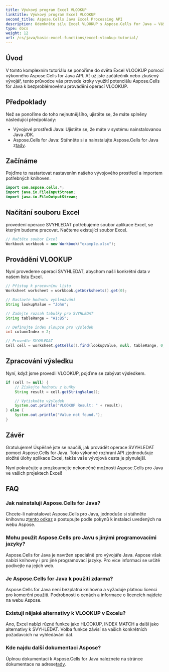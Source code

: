 ```yaml
---
title: Výukový program Excel VLOOKUP
linktitle: Výukový program Excel VLOOKUP
second_title: Aspose.Cells Java Excel Processing API
description: Odemkněte sílu Excel VLOOKUP s Aspose.Cells for Java – Váš dokonalý průvodce snadným získáváním dat.
type: docs
weight: 12
url: /cs/java/basic-excel-functions/excel-vlookup-tutorial/
---
```


## Úvod

V tomto komplexním tutoriálu se ponoříme do světa Excel VLOOKUP pomocí výkonného Aspose.Cells for Java API. Ať už jste začátečník nebo zkušený vývojář, tento průvodce vás provede kroky využití potenciálu Aspose.Cells for Java k bezproblémovému provádění operací VLOOKUP.

## Předpoklady

Než se ponoříme do toho nejnutnějšího, ujistěte se, že máte splněny následující předpoklady:

- Vývojové prostředí Java: Ujistěte se, že máte v systému nainstalovanou Java JDK.
-  Aspose.Cells for Java: Stáhněte si a nainstalujte Aspose.Cells for Java z[tady](https://releases.aspose.com/cells/java/).

## Začínáme

Pojďme to nastartovat nastavením našeho vývojového prostředí a importem potřebných knihoven.

```java
import com.aspose.cells.*;
import java.io.FileInputStream;
import java.io.FileOutputStream;
```

## Načítání souboru Excel

provedení operace SVYHLEDAT potřebujeme soubor aplikace Excel, se kterým budeme pracovat. Načteme existující soubor Excel.

```java
// Načtěte soubor Excel
Workbook workbook = new Workbook("example.xlsx");
```

## Provádění VLOOKUP

Nyní provedeme operaci SVYHLEDAT, abychom našli konkrétní data v našem listu Excel.

```java
// Přístup k pracovnímu listu
Worksheet worksheet = workbook.getWorksheets().get(0);

// Nastavte hodnotu vyhledávání
String lookupValue = "John";

// Zadejte rozsah tabulky pro SVYHLEDAT
String tableRange = "A1:B5";

// Definujte index sloupce pro výsledek
int columnIndex = 2;

// Proveďte SVYHLEDAT
Cell cell = worksheet.getCells().find(lookupValue, null, tableRange, 0, columnIndex);
```

## Zpracování výsledku

Nyní, když jsme provedli VLOOKUP, pojďme se zabývat výsledkem.

```java
if (cell != null) {
    // Získejte hodnotu z buňky
    String result = cell.getStringValue();

    // Vytiskněte výsledek
    System.out.println("VLOOKUP Result: " + result);
} else {
    System.out.println("Value not found.");
}
```

## Závěr

Gratulujeme! Úspěšně jste se naučili, jak provádět operace SVYHLEDAT pomocí Aspose.Cells for Java. Toto výkonné rozhraní API zjednodušuje složité úlohy aplikace Excel, takže vaše vývojová cesta je plynulejší.

Nyní pokračujte a prozkoumejte nekonečné možnosti Aspose.Cells pro Java ve vašich projektech Excel!

## FAQ

### Jak nainstaluji Aspose.Cells for Java?

 Chcete-li nainstalovat Aspose.Cells pro Java, jednoduše si stáhněte knihovnu z[tento odkaz](https://releases.aspose.com/cells/java/) a postupujte podle pokynů k instalaci uvedených na webu Aspose.

### Mohu použít Aspose.Cells pro Javu s jinými programovacími jazyky?

Aspose.Cells for Java je navržen speciálně pro vývojáře Java. Aspose však nabízí knihovny i pro jiné programovací jazyky. Pro více informací se určitě podívejte na jejich web.

### Je Aspose.Cells for Java k použití zdarma?

Aspose.Cells for Java není bezplatná knihovna a vyžaduje platnou licenci pro komerční použití. Podrobnosti o cenách a informace o licencích najdete na webu Aspose.

### Existují nějaké alternativy k VLOOKUP v Excelu?

Ano, Excel nabízí různé funkce jako HLOOKUP, INDEX MATCH a další jako alternativy k SVYHLEDAT. Volba funkce závisí na vašich konkrétních požadavcích na vyhledávání dat.

### Kde najdu další dokumentaci Aspose?

 Úplnou dokumentaci k Aspose.Cells for Java naleznete na stránce dokumentace na adrese[tady](https://reference.aspose.com/cells/java/).